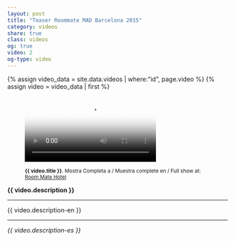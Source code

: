 ```yaml
---
layout: post
title: "Teaser Roommate MAD Barcelona 2015"
category: videos
share: true
class: videos
og: true
video: 2
og-type: video
---
```


{% assign video_data = site.data.videos | where:"id", page.video %}
{% assign video = video_data | first %}
<figure class="no-margin margin-bottom-1">
    <div class="embed-container embed-container_{{ video.aspect-ratio }}">
        <video id="teaser" controls preload="auto" poster="/public/video/{{ video.poster }}">
            <source src="/public/video/{{ video.source-webm}}" type='video/webm; codecs="vorbis,vp8"'>
            <source src="/public/video/{{ video.source-mp4 }}" type='video/mp4; codecs="aac,h264"'>
        </video>
    </div>
    <figcaption>
      <p><small><strong>{{ video.title }}</strong>. Mostra Completa a / Muestra complete en / Full show at: <span class="label label-info"><a href="/place/2014/07/23/room-mate-hotels/">Room Mate Hotel</a></span></small></p>
    </figcaption>
</figure>

<!--more-->

<p><strong>{{ video.description }}</strong></p>
<hr/>
<p>{{ video.description-en }}</p>
<hr/>
<p><em>{{ video.description-es }}</em></p>